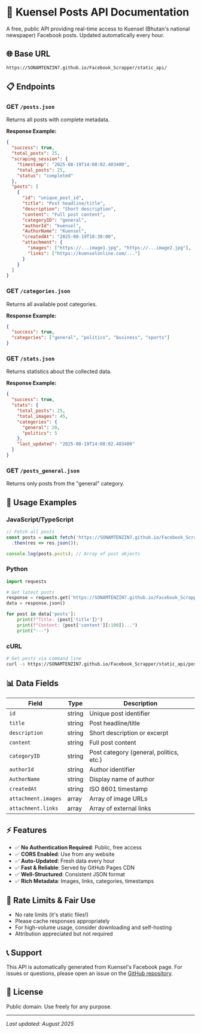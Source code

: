 # 📰 Kuensel Posts API Documentation

A free, public API providing real-time access to Kuensel (Bhutan's national newspaper) Facebook posts. Updated automatically every hour.

## 🌐 Base URL
```
https://SONAMTENZIN7.github.io/Facebook_Scrapper/static_api/
```

## 📋 Endpoints

### GET `/posts.json`
Returns all posts with complete metadata.

**Response Example:**
```json
{
  "success": true,
  "total_posts": 25,
  "scraping_session": {
    "timestamp": "2025-08-19T14:08:02.403400",
    "total_posts": 25,
    "status": "completed"
  },
  "posts": [
    {
      "id": "unique_post_id",
      "title": "Post headline/title",
      "description": "Short description",
      "content": "Full post content",
      "categoryID": "general",
      "authorId": "kuensel",
      "AuthorName": "Kuensel",
      "createdAt": "2025-08-19T10:30:00",
      "attachment": {
        "images": ["https://...image1.jpg", "https://...image2.jpg"],
        "links": ["https://kuenselonline.com/..."]
      }
    }
  ]
}
```

### GET `/categories.json`
Returns all available post categories.

**Response Example:**
```json
{
  "success": true,
  "categories": ["general", "politics", "business", "sports"]
}
```

### GET `/stats.json`
Returns statistics about the collected data.

**Response Example:**
```json
{
  "success": true,
  "stats": {
    "total_posts": 25,
    "total_images": 45,
    "categories": {
      "general": 20,
      "politics": 5
    },
    "last_updated": "2025-08-19T14:08:02.403400"
  }
}
```

### GET `/posts_general.json`
Returns only posts from the "general" category.

## 🔧 Usage Examples

### JavaScript/TypeScript
```javascript
// Fetch all posts
const posts = await fetch('https://SONAMTENZIN7.github.io/Facebook_Scrapper/static_api/posts.json')
  .then(res => res.json());

console.log(posts.posts); // Array of post objects
```

### Python
```python
import requests

# Get latest posts
response = requests.get('https://SONAMTENZIN7.github.io/Facebook_Scrapper/static_api/posts.json')
data = response.json()

for post in data['posts']:
    print(f"Title: {post['title']}")
    print(f"Content: {post['content'][:100]}...")
    print("---")
```

### cURL
```bash
# Get posts via command line
curl -s https://SONAMTENZIN7.github.io/Facebook_Scrapper/static_api/posts.json | jq '.posts[0]'
```

## 📊 Data Fields

| Field | Type | Description |
|-------|------|-------------|
| `id` | string | Unique post identifier |
| `title` | string | Post headline/title |
| `description` | string | Short description or excerpt |
| `content` | string | Full post content |
| `categoryID` | string | Post category (general, politics, etc.) |
| `authorId` | string | Author identifier |
| `AuthorName` | string | Display name of author |
| `createdAt` | string | ISO 8601 timestamp |
| `attachment.images` | array | Array of image URLs |
| `attachment.links` | array | Array of external links |

## ⚡ Features

- ✅ **No Authentication Required**: Public, free access
- ✅ **CORS Enabled**: Use from any website
- ✅ **Auto-Updated**: Fresh data every hour
- ✅ **Fast & Reliable**: Served by GitHub Pages CDN
- ✅ **Well-Structured**: Consistent JSON format
- ✅ **Rich Metadata**: Images, links, categories, timestamps

## 🚀 Rate Limits & Fair Use

- No rate limits (it's static files!)
- Please cache responses appropriately
- For high-volume usage, consider downloading and self-hosting
- Attribution appreciated but not required

## 📞 Support

This API is automatically generated from Kuensel's Facebook page. For issues or questions, please open an issue on the [GitHub repository](https://github.com/SONAMTENZIN7/Facebook_Scrapper).

## 📄 License

Public domain. Use freely for any purpose.

---

*Last updated: August 2025*
